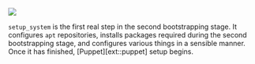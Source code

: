 ![](figures/overview-setup_system.svg)

`setup_system` is the first real step in the second bootstrapping stage. It
configures `apt` repositories, installs packages required during the second
bootstrapping stage, and configures various things in a sensible manner. Once
it has finished, [Puppet][ext::puppet] setup begins.
